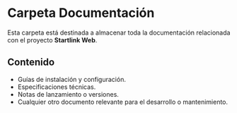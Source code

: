 # Carpeta Documentación

Esta carpeta está destinada a almacenar toda la documentación relacionada con el proyecto **Startlink Web**.

## Contenido
- Guías de instalación y configuración.
- Especificaciones técnicas.
- Notas de lanzamiento o versiones.
- Cualquier otro documento relevante para el desarrollo o mantenimiento.